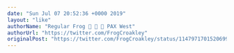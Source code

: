 ```yaml
---
date: "Sun Jul 07 20:52:36 +0000 2019"
layout: "like"
authorName: "Regular Frog 🦀 🦀 🦀 PAX West"
authorUrl: "https://twitter.com/FrogCroakley"
originalPost: "https://twitter.com/FrogCroakley/status/1147971701520699397"
---
```

